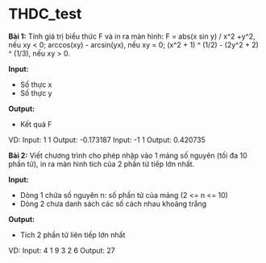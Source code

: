 # THDC_test

**Bài 1:** Tính giá trị biểu thức F và in ra màn hình: 
F = abs(x sin y) / x^2 +y^2, nếu xy < 0; arccos(xy) - arcsin(yx), nếu xy = 0; (x^2 + 1) ^ (1/2) - (2y^2 + 2) ^ (1/3), nếu xy > 0.

**Input:**
- Số thực x
- Số thực y

**Output:**
- Kết quả F

VD:
Input: 1 1
Output: -0.173187
Input: -1 1
Output: 0.420735

**Bài 2:** Viết chương trình cho phép nhập vào 1 mảng số nguyên (tối đa 10 phần tử), in ra màn hình tích của 2 phần tử tiếp lớn nhất.

**Input:**
- Dòng 1 chứa số nguyên n: số phần tử của mảng (2 <= n <= 10)
- Dòng 2 chưa danh sách các số cách nhau khoảng trắng

**Output:**
- Tích 2 phần tử liên tiếp lớn nhất

VD:
Input:
4
1 9 3 2 6
Output:
27
